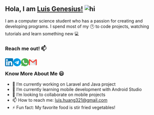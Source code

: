 ## Hola, I am [Luis Genesius!](https://lgenesius.github.io/portfolio-v2/)  <img src="https://user-images.githubusercontent.com/1303154/88677602-1635ba80-d120-11ea-84d8-d263ba5fc3c0.gif" width="28px" alt="hi">

I am a computer science student who has a passion for creating and developing programs. I spend most of my :clock1: to code projects, watching tutorials and learn something new :computer:

### Reach me out! :mailbox:
[<img align="left" alt="LinkedIn" width="26px" src="assets/linkedin.png" />](https://www.linkedin.com/in/luis-genesius-4435a0171/)
[<img align="left" alt="Telegram" width="26px" src="assets/telegram.png" />](https://t.me/lgenesius)
[<img align="left" alt="Whatsapp" width="26px" src="assets/whatsapp.png" />](http://wa.me/6282153795325)
[<img align="left" alt="Gmail" width="26px" src="assets/gmail.png" />](mailto:luis.huang321@gmail.com)<br>

### Know More About Me :smiley:
- 🔭 I’m currently working on Laravel and Java project
- 🌱 I’m currently learning mobile development with Android Studio
- 👯 I’m looking to collaborate on mobile projects
- 📫 How to reach me: [luis.huang321@gmail.com](mailto:luis.huang321@gmail.com)
- ⚡ Fun fact: My favorite food is stir fried vegetables!

